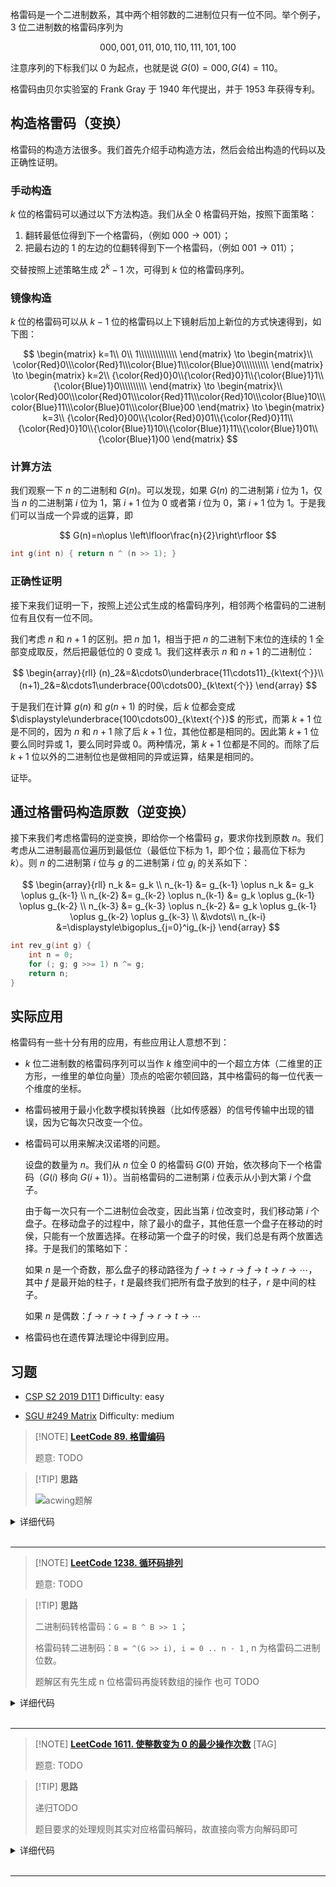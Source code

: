 

格雷码是一个二进制数系，其中两个相邻数的二进制位只有一位不同。举个例子，$3$ 位二进制数的格雷码序列为

$$
000,001,011,010,110,111,101,100
$$

注意序列的下标我们以 $0$ 为起点，也就是说 $G(0)=000,G(4)=110$。

格雷码由贝尔实验室的 Frank Gray 于 1940 年代提出，并于 1953 年获得专利。

## 构造格雷码（变换）

格雷码的构造方法很多。我们首先介绍手动构造方法，然后会给出构造的代码以及正确性证明。

### 手动构造

$k$ 位的格雷码可以通过以下方法构造。我们从全 $0$ 格雷码开始，按照下面策略：

1. 翻转最低位得到下一个格雷码，（例如 $000\to 001$）；
2. 把最右边的 $1$ 的左边的位翻转得到下一个格雷码，（例如 $001\to 011$）；

交替按照上述策略生成 $2^k-1$ 次，可得到 $k$ 位的格雷码序列。

### 镜像构造

$k$ 位的格雷码可以从 $k-1$ 位的格雷码以上下镜射后加上新位的方式快速得到，如下图：

$$
\begin{matrix}
k=1\\
0\\ 1\\\\\\\\\\\\\\
\end{matrix}
\to \begin{matrix}\\
\color{Red}0\\\color{Red}1\\\color{Blue}1\\\color{Blue}0\\\\\\\\\\
\end{matrix}
\to \begin{matrix}
k=2\\
{\color{Red}0}0\\{\color{Red}0}1\\{\color{Blue}1}1\\{\color{Blue}1}0\\\\\\\\\\
\end{matrix}
\to \begin{matrix}\\
\color{Red}00\\\color{Red}01\\\color{Red}11\\\color{Red}10\\\color{Blue}10\\\color{Blue}11\\\color{Blue}01\\\color{Blue}00
\end{matrix}
\to \begin{matrix}
k=3\\
{\color{Red}0}00\\{\color{Red}0}01\\{\color{Red}0}11\\{\color{Red}0}10\\{\color{Blue}1}10\\{\color{Blue}1}11\\{\color{Blue}1}01\\{\color{Blue}1}00
\end{matrix}
$$

### 计算方法

我们观察一下 $n$ 的二进制和 $G(n)$。可以发现，如果 $G(n)$ 的二进制第 $i$ 位为 $1$，仅当 $n$ 的二进制第 $i$ 位为 $1$，第 $i+1$ 位为 $0$ 或者第 $i$ 位为 $0$，第 $i+1$ 位为 $1$。于是我们可以当成一个异或的运算，即

$$
G(n)=n\oplus \left\lfloor\frac{n}{2}\right\rfloor
$$

```cpp
int g(int n) { return n ^ (n >> 1); }
```

### 正确性证明

接下来我们证明一下，按照上述公式生成的格雷码序列，相邻两个格雷码的二进制位有且仅有一位不同。

我们考虑 $n$ 和 $n+1$ 的区别。把 $n$ 加 $1$，相当于把 $n$ 的二进制下末位的连续的 $1$ 全部变成取反，然后把最低位的 $0$ 变成 $1$。我们这样表示 $n$ 和 $n+1$ 的二进制位：

$$
\begin{array}{rll}
(n)_2&=&\cdots0\underbrace{11\cdots11}_{k\text{个}}\\
(n+1)_2&=&\cdots1\underbrace{00\cdots00}_{k\text{个}}
\end{array}
$$

于是我们在计算 $g(n)$ 和 $g(n+1)$ 的时侯，后 $k$ 位都会变成 $\displaystyle\underbrace{100\cdots00}_{k\text{个}}$ 的形式，而第 $k+1$ 位是不同的，因为 $n$ 和 $n+1$ 除了后 $k+1$ 位，其他位都是相同的。因此第 $k+1$ 位要么同时异或 $1$，要么同时异或 $0$。两种情况，第 $k+1$ 位都是不同的。而除了后 $k+1$ 位以外的二进制位也是做相同的异或运算，结果是相同的。

证毕。

## 通过格雷码构造原数（逆变换）

接下来我们考虑格雷码的逆变换，即给你一个格雷码 $g$，要求你找到原数 $n$。我们考虑从二进制最高位遍历到最低位（最低位下标为 $1$，即个位；最高位下标为 $k$）。则 $n$ 的二进制第 $i$ 位与 $g$ 的二进制第 $i$ 位 $g_i$ 的关系如下：

$$
\begin{array}{rll}
n_k &= g_k \\
n_{k-1} &= g_{k-1} \oplus n_k &= g_k \oplus g_{k-1} \\
n_{k-2} &= g_{k-2} \oplus n_{k-1} &= g_k \oplus g_{k-1} \oplus g_{k-2} \\
n_{k-3} &= g_{k-3} \oplus n_{k-2} &= g_k \oplus g_{k-1} \oplus g_{k-2} \oplus g_{k-3} \\
&\vdots\\
n_{k-i} &=\displaystyle\bigoplus_{j=0}^ig_{k-j}
\end{array}
$$

```cpp
int rev_g(int g) {
    int n = 0;
    for (; g; g >>= 1) n ^= g;
    return n;
}
```

## 实际应用

格雷码有一些十分有用的应用，有些应用让人意想不到：

- $k$ 位二进制数的格雷码序列可以当作 $k$ 维空间中的一个超立方体（二维里的正方形，一维里的单位向量）顶点的哈密尔顿回路，其中格雷码的每一位代表一个维度的坐标。

- 格雷码被用于最小化数字模拟转换器（比如传感器）的信号传输中出现的错误，因为它每次只改变一个位。

-   格雷码可以用来解决汉诺塔的问题。

    设盘的数量为 $n$。我们从 $n$ 位全 $0$ 的格雷码 $G(0)$ 开始，依次移向下一个格雷码（$G(i)$ 移向 $G(i+1)$）。当前格雷码的二进制第 $i$ 位表示从小到大第 $i$ 个盘子。

    由于每一次只有一个二进制位会改变，因此当第 $i$ 位改变时，我们移动第 $i$ 个盘子。在移动盘子的过程中，除了最小的盘子，其他任意一个盘子在移动的时侯，只能有一个放置选择。在移动第一个盘子的时侯，我们总是有两个放置选择。于是我们的策略如下：

    如果 $n$ 是一个奇数，那么盘子的移动路径为 $f\to t\to r\to f\to t\to r\to\cdots$，其中 $f$ 是最开始的柱子，$t$ 是最终我们把所有盘子放到的柱子，$r$ 是中间的柱子。

    如果 $n$ 是偶数：$f \to r \to t \to f \to r \to t \to \cdots$

- 格雷码也在遗传算法理论中得到应用。

## 习题

- [CSP S2 2019 D1T1](https://www.luogu.com.cn/problem/P5657) Difficulty: easy

- [SGU #249 Matrix](http://codeforces.com/problemsets/acmsguru/problem/99999/249) Difficulty: medium

> [!NOTE] **[LeetCode 89. 格雷编码](https://leetcode-cn.com/problems/gray-code/)**
> 
> 题意: TODO

> [!TIP] **思路**
> 
> ![acwing题解](https://github.com/OpenKikCoc/LeetCode/raw/master/0001-0100/0089/acwing-lc-89.jpeg)

<details>
<summary>详细代码</summary>
<!-- tabs:start -->

##### **C++ 1**

```cpp
class Solution {
public:
    vector<int> grayCode(int n) {
        int top = pow(2, n);
        vector<int> res;
        res.push_back(0);
        for (int i = 1; i <= n; i ++ ){
            int e = 1 << (i - 1);                        // i - 1位结果前增加一位1
            for (int j = res.size() - 1; j >= 0; j -- )  // 镜像排列
                res.push_back(e + res[j]);
        }
        return res;
    }
};
```

##### **C++ 2**

```cpp
class Solution {
public:
    vector<int> grayCode(int n) {
        vector<int> res(1, 0);
        while (n -- ) {
            for (int i = res.size() - 1; i >= 0; i -- ) {
                res[i] *= 2;
                res.push_back(res[i] + 1);
            }
        }
        return res;
    }
};
```

##### **Python**

```python
# 有规律的一道题！
# 第k个格雷编码 是 k-1个格雷编码 进行对称翻转，然后前半部分后面补0，后半部分后面补1

class Solution:
    def grayCode(self, n: int) -> List[int]:
        res = [0]
        while n:
            for i in range(len(res) - 1, -1, -1):
                res[i] *= 2  # 前半部分 补0 
                res.append(res[i] + 1) #后半部分 补1，就是在前半部分的基础上加上1就可
            n -= 1
        return res
```

<!-- tabs:end -->
</details>

<br>

* * *

> [!NOTE] **[LeetCode 1238. 循环码排列](https://leetcode-cn.com/problems/circular-permutation-in-binary-representation/)**
> 
> 题意: TODO

> [!TIP] **思路**
> 
> 二进制码转格雷码：`G = B ^ B >> 1` ；
> 
> 格雷码转二进制码：`B = ^(G >> i), i = 0 .. n - 1` , n 为格雷码二进制位数。
> 
> 题解区有先生成 n 位格雷码再旋转数组的操作 也可 TODO

<details>
<summary>详细代码</summary>
<!-- tabs:start -->

##### **C++ 标准 trick**

```cpp
class Solution {
public:
    vector<int> circularPermutation(int n, int start) {
        vector<int> res(1 << n);
        for (int i = 0; i < 1 << n; ++ i )
            // i ^ (i >> 1) 得到格雷码
            res[i] = i ^ (i >> 1) ^ start;
        return res;
    }
};
```

##### **C++ 构造坐标偏移**

```cpp
class Solution {
public:
    vector<int> circularPermutation(int n, int start) {
        vector<int> res = {start};
        int b = start;
        while (start >>= 1) b ^= start;
        n = (1 << n) - 1;
        for (int i = 1; i <= n; ++i)
            res.push_back(b + i & n ^ (b + i & n) >> 1);
        return res;
    }
};
```

##### **Python**

```python

```

<!-- tabs:end -->
</details>

<br>

* * *

> [!NOTE] **[LeetCode 1611. 使整数变为 0 的最少操作次数](https://leetcode-cn.com/problems/minimum-one-bit-operations-to-make-integers-zero/)** [TAG]
> 
> 题意: TODO

> [!TIP] **思路**
> 
> 递归TODO
> 
> 题目要求的处理规则其实对应格雷码解码，故直接向零方向解码即可

<details>
<summary>详细代码</summary>
<!-- tabs:start -->

##### **C++**

```cpp
/*
 * 其实这种变为全0的操作就是格雷码为n的解码
 * [格雷码百度百科](https://baike.baidu.com/item/%E6%A0%BC%E9%9B%B7%E7%A0%81)
 * 格雷码→二进制码（解码）：
 * 从左边第二位起，将每位与左边一位解码后的值异或，作为该位解码后的值（最左边一位依然不变）。
 * 依次异或，直到最低位。依次异或转换后的值（二进制数）就是格雷码转换后二进制码的值。
 * eg:n=1110
   1. n的左边第二位：1，与前一位已经解码：1，进行异或，1^1=0，所以数字变成10xx
   2. n的左边第三位：1，与前一位已经解码：0，进行异或，1^0=1，所以数字变成101x
   3. n的左边第四位：0，与前一位已经解码：1，进行异或，0^1=1，所以数字变成1011
   所以答案就是1011B=11D
 */
class Solution {
public:
    int minimumOneBitOperations(int n) {
        int res = 0;
        while (n) {
            res ^= n;
            n /= 2;
        }
        return res;
    }
};
```

##### **Python**

```python

```

<!-- tabs:end -->
</details>

<br>

* * *